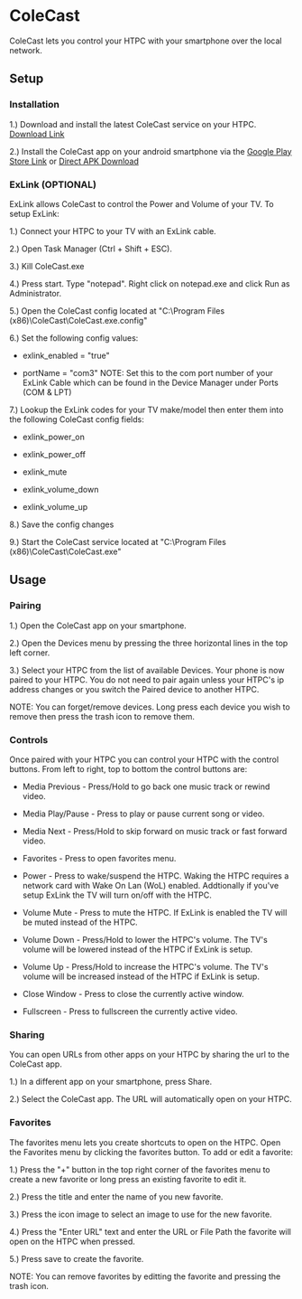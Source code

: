 # ColeCast
ColeCast lets you control your HTPC with your smartphone over the local network.

## Setup

### Installation
1.) Download and install the latest ColeCast service on your HTPC. [Download Link](https://github.com/KarmaPenny/ColeCast/raw/master/release/CurrentVersion/ColeCast-Installer.msi)

2.) Install the ColeCast app on your android smartphone via the [Google Play Store Link](https://play.google.com/store/apps/details?id=com.colecast.colecast) or [Direct APK Download](https://github.com/KarmaPenny/ColeCast/raw/master/release/CurrentVersion/ColeCast.apk)

### ExLink (OPTIONAL)
ExLink allows ColeCast to control the Power and Volume of your TV. To setup ExLink:

1.) Connect your HTPC to your TV with an ExLink cable. 

2.) Open Task Manager (Ctrl + Shift + ESC).

3.) Kill ColeCast.exe

4.) Press start. Type "notepad". Right click on notepad.exe and click Run as Administrator. 

5.) Open the ColeCast config located at "C:\Program Files (x86)\ColeCast\ColeCast.exe.config"

6.) Set the following config values:

* exlink_enabled = "true"

* portName = "com3" NOTE: Set this to the com port number of your ExLink Cable which can be found in the Device Manager under Ports (COM & LPT)

7.) Lookup the ExLink codes for your TV make/model then enter them into the following ColeCast config fields:

* exlink_power_on

* exlink_power_off

* exlink_mute

* exlink_volume_down

* exlink_volume_up

8.) Save the config changes

9.) Start the ColeCast service located at "C:\Program Files (x86)\ColeCast\ColeCast.exe"

## Usage

### Pairing
1.) Open the ColeCast app on your smartphone.

2.) Open the Devices menu by pressing the three horizontal lines in the top left corner.

3.) Select your HTPC from the list of available Devices. Your phone is now paired to your HTPC. You do not need to pair again unless your HTPC's ip address changes or you switch the Paired device to another HTPC.

NOTE: You can forget/remove devices. Long press each device you wish to remove then press the trash icon to remove them.

### Controls
Once paired with your HTPC you can control your HTPC with the control buttons. From left to right, top to bottom the control buttons are:

* Media Previous - Press/Hold to go back one music track or rewind video.

* Media Play/Pause - Press to play or pause current song or video.

* Media Next - Press/Hold to skip forward on music track or fast forward video.

* Favorites - Press to open favorites menu.

* Power - Press to wake/suspend the HTPC. Waking the HTPC requires a network card with Wake On Lan (WoL) enabled. Addtionally if you've setup ExLink the TV will turn on/off with the HTPC.

* Volume Mute - Press to mute the HTPC. If ExLink is enabled the TV will be muted instead of the HTPC.

* Volume Down - Press/Hold to lower the HTPC's volume. The TV's volume will be lowered instead of the HTPC if ExLink is setup.

* Volume Up - Press/Hold to increase the HTPC's volume. The TV's volume will be increased instead of the HTPC if ExLink is setup.

* Close Window - Press to close the currently active window.

* Fullscreen - Press to fullscreen the currently active video.

### Sharing
You can open URLs from other apps on your HTPC by sharing the url to the ColeCast app.

1.) In a different app on your smartphone, press Share.

2.) Select the ColeCast app. The URL will automatically open on your HTPC.

### Favorites
The favorites menu lets you create shortcuts to open on the HTPC. Open the Favorites menu by clicking the favorites button. To add or edit a favorite:

1.) Press the "+" button in the top right corner of the favorites menu to create a new favorite or long press an existing favorite to edit it.

2.) Press the title and enter the name of you new favorite.

3.) Press the icon image to select an image to use for the new favorite.

4.) Press the "Enter URL" text and enter the URL or File Path the favorite will open on the HTPC when pressed.

5.) Press save to create the favorite.

NOTE: You can remove favorites by editting the favorite and pressing the trash icon.
